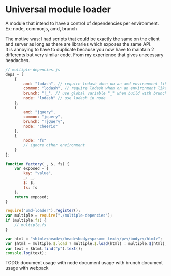 # Universal module loader

A module that intend to have a control of dependencies per environment. Ex: node, commonjs, amd, brunch

The motive was: I had scripts that could be exactly the same on the client and server as long as there are libraries which exposes the same API.  
It is annoying to have to duplicate because you now have to maintain 2 differents but very similar code. From my experience that gives unecessary headaches.

```javascript
// multiple-depencies.js
deps = [
    {
        amd: "lodash", // require lodash when on an amd environment like requirejs
        common: "lodash", // require lodash when on an environment like commonjs
        brunch: "!_", // use global variable "_" when build with brunch
        node: "lodash" // use lodash in node
    },
    {
        amd: "jquery",
        common: "jquery",
        brunch: "!jQuery",
        node: "cheerio"
    },
    {
        node: "fs"
        // ignore other environment
    }
];

function factory(_, $, fs) {
    var exposed = {
        key: "value",
        _: _,
        $: $,
        fs: fs
    };
    return exposed;
}
```

```javascript
require("umd-loader").register();
var multiple = require("./multiple-depencies");
if (multiple.fs) {
    // multiple.fs
}

var html = "<html><head></head><body><p>some text</p></body></html>";
var $html = multiple.$.load ? multiple.$.load(html) : multiple.$(html);
var text = $html.find("p").text();
console.log(text);
```

TODO: 
  document usage with node
  document usage with brunch
  document usage with webpack
